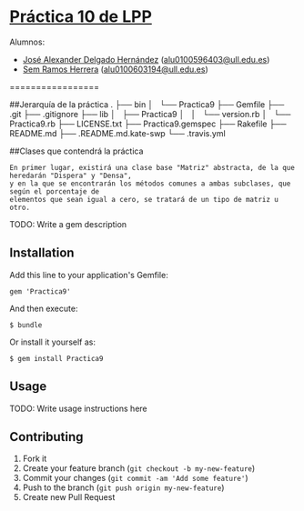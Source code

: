 [Práctica 10 de LPP](http://campusvirtual.ull.es/1314/mod/assign/view.php?id=95635)
=================

Alumnos:
  - [José Alexander Delgado Hernández](http://campusvirtual.ull.es/1314/user/view.php?id=5990&course=1102) ([alu0100596403@ull.edu.es](mailto:alu0100596403@ull.edu.es))
  - [Sem Ramos Herrera](http://campusvirtual.ull.es/1314/user/view.php?id=2455&course=1102) ([alu0100603194@ull.edu.es](mailto:alu0100603194@ull.edu.es))

=================

##Jerarquía de la práctica
    .
    ├── bin
    │   └── Practica9
    ├── Gemfile
    ├── .git
    ├── .gitignore
    ├── lib
    │   ├── Practica9
    │   │   └── version.rb
    │   └── Practica9.rb
    ├── LICENSE.txt
    ├── Practica9.gemspec
    ├── Rakefile
    ├── README.md
    ├── .README.md.kate-swp
    └── .travis.yml

##Clases que contendrá la práctica

    En primer lugar, existirá una clase base "Matriz" abstracta, de la que heredarán "Dispera" y "Densa", 
    y en la que se encontrarán los métodos comunes a ambas subclases, que según el porcentaje de
    elementos que sean igual a cero, se tratará de un tipo de matriz u otro.
    
    
TODO: Write a gem description

## Installation

Add this line to your application's Gemfile:

    gem 'Practica9'

And then execute:

    $ bundle

Or install it yourself as:

    $ gem install Practica9

## Usage

TODO: Write usage instructions here

## Contributing

1. Fork it
2. Create your feature branch (`git checkout -b my-new-feature`)
3. Commit your changes (`git commit -am 'Add some feature'`)
4. Push to the branch (`git push origin my-new-feature`)
5. Create new Pull Request
